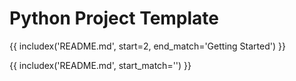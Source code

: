 # Python Project Template

{{ includex('README.md', start=2, end_match='Getting Started') }}



{{ includex('README.md', start_match='<!-- refs -->') }}
